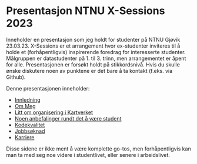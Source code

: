 # Presentasjon NTNU X-Sessions 2023

Inneholder en presentasjon som jeg holdt for studenter på NTNU Gjøvik 23.03.23. 
X-Sessions er et arrangement hvor ex-studenter inviteres til å holde et (forhåpentligvis) inspirerende
foredrag for interesserte studenter. Målgruppen er datastudenter på 1. til 3. trinn, men arrangementet
er åpent for alle. Presentasjonen er forsøkt holdt på stikkordsnivå. Hvis du skulle ønske diskutere noen av punktene
er det bare å ta kontakt (f.eks. via Github).

Denne presentasjonen inneholder:
- [Innledning](https://github.com/amundsor/ntnu_xsessions/blob/master/src/main/java/no/amundsor/xsessions/1_innledning.md)
- [Om Meg](https://github.com/amundsor/ntnu_xsessions/blob/master/src/main/java/no/amundsor/xsessions/2_meg.md)
- [Litt om organisering i Kartverket](https://github.com/amundsor/ntnu_xsessions/blob/master/src/main/java/no/amundsor/xsessions/3_organisering_kartverket.md)
- [Noen anbefalinger rundt det å være student](https://github.com/amundsor/ntnu_xsessions/blob/master/src/main/java/no/amundsor/xsessions/4_student.md)
- [Kodekvalitet](https://github.com/amundsor/ntnu_xsessions/blob/master/src/main/java/no/amundsor/xsessions/5_kodekvalitet.md)
- [Jobbsøknad](https://github.com/amundsor/ntnu_xsessions/blob/master/src/main/java/no/amundsor/xsessions/6_jobb.md)
- [Karriere](https://github.com/amundsor/ntnu_xsessions/blob/master/src/main/java/no/amundsor/xsessions/7_karriere.md)

Disse sidene er ikke ment å være komplette go-tos, men forhåpentligvis kan man ta med seg noe videre i 
studentlivet, eller senere i arbeidslivet.